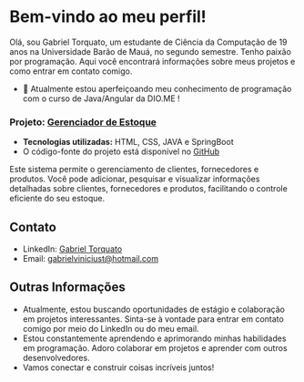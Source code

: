 # Bem-vindo ao meu perfil!

Olá, sou Gabriel Torquato, um estudante de Ciência da Computação de 19 anos na Universidade Barão de Mauá, no segundo semestre. Tenho paixão por programação. Aqui você encontrará informações sobre meus projetos e como entrar em contato comigo.

- 🌱 Atualmente estou aperfeiçoando meu conhecimento de programação com o curso de Java/Angular da DIO.ME !

### Projeto: [Gerenciador de Estoque](https://github.com/gabrieltorquat0/funtec-java-projeto-controleDeEstoque) 

- **Tecnologias utilizadas:** HTML, CSS, JAVA e SpringBoot
- O código-fonte do projeto está disponível no [GitHub](https://github.com/gabrieltorquat0/funtec-java-projeto-controleDeEstoque)

Este sistema permite o gerenciamento de clientes, fornecedores e produtos. Você pode adicionar, pesquisar e visualizar informações detalhadas sobre clientes, fornecedores e produtos, facilitando o controle eficiente do seu estoque.

## Contato

- LinkedIn: [Gabriel Torquato](https://www.linkedin.com/in/gabriel-vinicius-torquato/)
- Email: [gabrielviniciust@hotmail.com](mailto:gabrielviniciust@hotmail.com)

## Outras Informações

- Atualmente, estou buscando oportunidades de estágio e colaboração em projetos interessantes. Sinta-se à vontade para entrar em contato comigo por meio do LinkedIn ou do meu email.
- Estou constantemente aprendendo e aprimorando minhas habilidades em programação. Adoro colaborar em projetos e aprender com outros desenvolvedores.
- Vamos conectar e construir coisas incríveis juntos!


